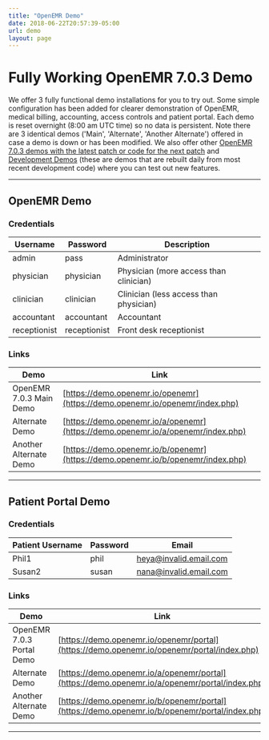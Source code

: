 ```yaml
---
title: "OpenEMR Demo"
date: 2018-06-22T20:57:39-05:00
url: demo
layout: page
---
```


# Fully Working OpenEMR 7.0.3 Demo

We offer 3 fully functional demo installations for you to try out. Some simple configuration has been added for clearer demonstration of OpenEMR, medical billing, accounting, access controls and patient portal. Each demo is reset overnight (8:00 am UTC time) so no data is persistent. Note there are 3 identical demos ('Main', 'Alternate', 'Another Alternate') offered in case a demo is down or has been modified. We also offer other [OpenEMR 7.0.3 demos with the latest patch or code for the next patch](https://www.open-emr.org/wiki/index.php/Development_7.0.3_Demo) and [Development Demos](https://www.open-emr.org/wiki/index.php/Development_Demo) (these are demos that are rebuilt daily from most recent development code) where you can test out new features.

---

## OpenEMR Demo

### Credentials

| Username     | Password     | Description                            |
|--------------|--------------|----------------------------------------|
| admin        | pass         | Administrator                          |
| physician    | physician    | Physician (more access than clinician) |
| clinician    | clinician    | Clinician (less access than physician) |
| accountant   | accountant   | Accountant                             |
| receptionist | receptionist | Front desk receptionist                |

### Links
| Demo                    |Link |
|-------------------------|----------------------------------------------------------------------------------|
| OpenEMR 7.0.3 Main Demo | [https://demo.openemr.io/openemr](https://demo.openemr.io/openemr/index.php) |
| Alternate Demo          | [https://demo.openemr.io/a/openemr](https://demo.openemr.io/a/openemr/index.php) |
| Another Alternate Demo  | [https://demo.openemr.io/b/openemr](https://demo.openemr.io/b/openemr/index.php) |

---

## Patient Portal Demo

### Credentials

| Patient Username   | Password | Email                  |
|--------------------|----------|------------------------|
| Phil1              | phil     | heya@invalid.email.com |
| Susan2             | susan    | nana@invalid.email.com |

### Links

| Demo                      |Link |
|---------------------------|----------------------------------------------------------------------------------------------------|
| OpenEMR 7.0.3 Portal Demo | [https://demo.openemr.io/openemr/portal](https://demo.openemr.io/openemr/portal/index.php) |
| Alternate Demo            | [https://demo.openemr.io/a/openemr/portal](https://demo.openemr.io/a/openemr/portal/index.php) |
| Another Alternate Demo    | [https://demo.openemr.io/b/openemr/portal](https://demo.openemr.io/b/openemr/portal/index.php) |

---
